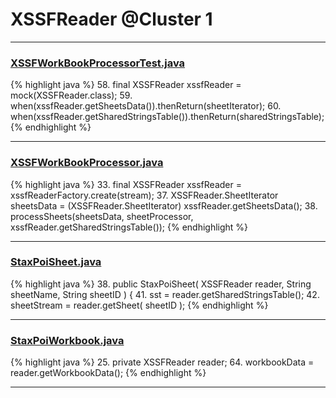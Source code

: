 # XSSFReader @Cluster 1

***

### [XSSFWorkBookProcessorTest.java](https://searchcode.com/codesearch/view/110658551/)
{% highlight java %}
58. final XSSFReader xssfReader = mock(XSSFReader.class);
59. when(xssfReader.getSheetsData()).thenReturn(sheetIterator);
60. when(xssfReader.getSharedStringsTable()).thenReturn(sharedStringsTable);
{% endhighlight %}

***

### [XSSFWorkBookProcessor.java](https://searchcode.com/codesearch/view/110658569/)
{% highlight java %}
33. final XSSFReader xssfReader = xssfReaderFactory.create(stream);
37.     XSSFReader.SheetIterator sheetsData = (XSSFReader.SheetIterator) xssfReader.getSheetsData();
38.     processSheets(sheetsData, sheetProcessor, xssfReader.getSharedStringsTable());
{% endhighlight %}

***

### [StaxPoiSheet.java](https://searchcode.com/codesearch/view/95326031/)
{% highlight java %}
38. public StaxPoiSheet( XSSFReader reader, String sheetName, String sheetID ) {
41.     sst = reader.getSharedStringsTable();
42.     sheetStream = reader.getSheet( sheetID );
{% endhighlight %}

***

### [StaxPoiWorkbook.java](https://searchcode.com/codesearch/view/95326028/)
{% highlight java %}
25. private XSSFReader reader;
64.     workbookData = reader.getWorkbookData();
{% endhighlight %}

***

